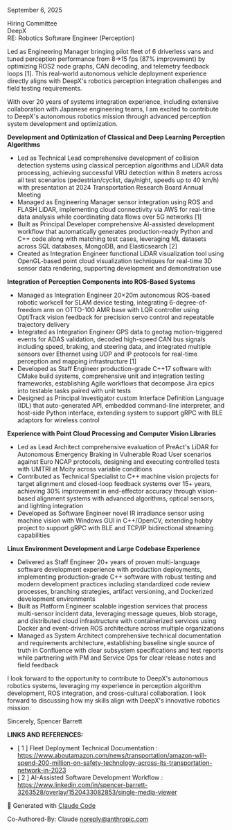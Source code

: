 September 6, 2025

Hiring Committee<br>
DeepX<br>
RE: Robotics Software Engineer (Perception)

Led as Engineering Manager bringing pilot fleet of 6 driverless vans and tuned perception performance from 8→15 fps (87% improvement) by optimizing ROS2 node graphs, CAN decoding, and telemetry feedback loops [1]. This real-world autonomous vehicle deployment experience directly aligns with DeepX's robotics perception integration challenges and field testing requirements.

With over 20 years of systems integration experience, including extensive collaboration with Japanese engineering teams, I am excited to contribute to DeepX's autonomous robotics mission through advanced perception system development and optimization.

**Development and Optimization of Classical and Deep Learning Perception Algorithms**
- Led as Technical Lead comprehensive development of collision detection systems using classical perception algorithms and LiDAR data processing, achieving successful VRU detection within 8 meters across all test scenarios (pedestrian/cyclist, day/night, speeds up to 40 km/h) with presentation at 2024 Transportation Research Board Annual Meeting
- Managed as Engineering Manager sensor integration using ROS and FLASH LiDAR, implementing cloud connectivity via AWS for real-time data analysis while coordinating data flows over 5G networks [1]
- Built as Principal Developer comprehensive AI-assisted development workflow that automatically generates production-ready Python and C++ code along with matching test cases, leveraging ML datasets across SQL databases, MongoDB, and Elasticsearch [2]
- Created as Integration Engineer functional LiDAR visualization tool using OpenGL-based point cloud visualization techniques for real-time 3D sensor data rendering, supporting development and demonstration use

**Integration of Perception Components into ROS-Based Systems**
- Managed as Integration Engineer 20×20m autonomous ROS-based robotic workcell for SLAM device testing, integrating 6-degree-of-freedom arm on OTTO-100 AMR base with LQR controller using OptiTrack vision feedback for precision servo control and repeatable trajectory delivery
- Integrated as Integration Engineer GPS data to geotag motion-triggered events for ADAS validation, decoded high-speed CAN bus signals including speed, braking, and steering data, and integrated multiple sensors over Ethernet using UDP and IP protocols for real-time perception and mapping infrastructure [1]
- Developed as Staff Engineer production-grade C++17 software with CMake build systems, comprehensive unit and integration testing frameworks, establishing Agile workflows that decompose Jira epics into testable tasks paired with unit tests
- Designed as Principal Investigator custom Interface Definition Language (IDL) that auto-generated API, embedded command-line interpreter, and host-side Python interface, extending system to support gRPC with BLE adaptors for wireless control

**Experience with Point Cloud Processing and Computer Vision Libraries**
- Led as Lead Architect comprehensive evaluation of PreAct's LiDAR for Autonomous Emergency Braking in Vulnerable Road User scenarios against Euro NCAP protocols, designing and executing controlled tests with UMTRI at Mcity across variable conditions
- Contributed as Technical Specialist to C++ machine vision projects for target alignment and closed-loop feedback systems over 15+ years, achieving 30% improvement in end-effector accuracy through vision-based alignment systems with advanced algorithms, optical sensors, and lighting integration
- Developed as Software Engineer novel IR irradiance sensor using machine vision with Windows GUI in C++/OpenCV, extending hobby project to support gRPC with BLE and TCP/IP bidirectional streaming capabilities

**Linux Environment Development and Large Codebase Experience**
- Delivered as Staff Engineer 20+ years of proven multi-language software development experience with production deployments, implementing production-grade C++ software with robust testing and modern development practices including standardized code review processes, branching strategies, artifact versioning, and Dockerized development environments
- Built as Platform Engineer scalable ingestion services that process multi-sensor incident data, leveraging message queues, blob storage, and distributed cloud infrastructure with containerized services using Docker and event-driven ROS architecture across multiple organizations
- Managed as System Architect comprehensive technical documentation and requirements architecture, establishing baseline single source of truth in Confluence with clear subsystem specifications and test reports while partnering with PM and Service Ops for clear release notes and field feedback

I look forward to the opportunity to contribute to DeepX's autonomous robotics systems, leveraging my experience in perception algorithm development, ROS integration, and cross-cultural collaboration. I look forward to discussing how my skills align with DeepX's innovative robotics mission.

Sincerely,
Spencer Barrett

**LINKS AND REFERENCES:**

 - [ 1 ] Fleet Deployment Technical Documentation : https://www.aboutamazon.com/news/transportation/amazon-will-spend-200-million-on-safety-technology-across-its-transportation-network-in-2023
 - [ 2 ] AI-Assisted Software Development Workflow : https://www.linkedin.com/in/spencer-barrett-3263528/overlay/1520433082853/single-media-viewer

🤖 Generated with [Claude Code](https://claude.ai/code)

Co-Authored-By: Claude <noreply@anthropic.com>